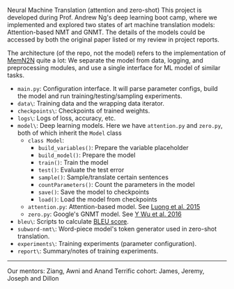Neural Machine Translation (attention and zero-shot)
This project is developed during Prof. Andrew Ng's deep learning boot camp, where we implemented and explored two states of art machine translation models: Attention-based NMT and GNMT. The details of the models could be accessed by both the original paper listed or my review in project reports. 

The architecture (of the repo, not the model) refers to the implementation of [MemN2N](https://github.com/carpedm20/MemN2N-tensorflow) quite a lot: We separate the model from data, logging, and preprocessing modules, and use a single interface for ML model of similar tasks. 

- `main.py`: Configuration interface. It will parse parameter configs, build the model and run training/testing/sampling experiments.
- `data\`: Training data and the wrapping data iterator.
- `checkpoints\`: Checkpoints of trained weights.
- `logs\`: Logs of loss, accuracy, etc.
- `model\`: Deep learning models. Here we have `attention.py` and `zero.py`, both of which inherit the `Model` class
    - `class Model`: 
        - `build_variables()`: Prepare the variable placeholder
        - `build_model()`: Prepare the model
        - `train()`: Train the model
        - `test()`: Evaluate the test error
        - `sample()`: Sample/translate certain sentences
        - `countParameters()`: Count the parameters in the model
        - `save()`: Save the model to checkpoints
        - `load()`: Load the model from checkpoints
    - `attention.py`: Attention-based model. See [Luong et al. 2015](https://arxiv.org/abs/1508.04025)
    - `zero.py`: Google's GNMT model. See [Y Wu et al. 2016](https://arxiv.org/abs/1609.08144)
- `bleu\`: Scripts to calculate [BLEU score](https://en.wikipedia.org/wiki/BLEU).
- `subword-nmt\`: Word-piece model's token generator used in zero-shot translation.
- `experiments\`: Training experiments (parameter configuration).
- `report\`: Summary/notes of training experiments.

---
Our mentors: Ziang, Awni and Anand
Terrific cohort: James, Jeremy, Joseph and Dillon 


